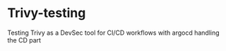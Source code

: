 # Trivy-testing
Testing Trivy as a DevSec tool for CI/CD workflows with argocd handling the CD part
